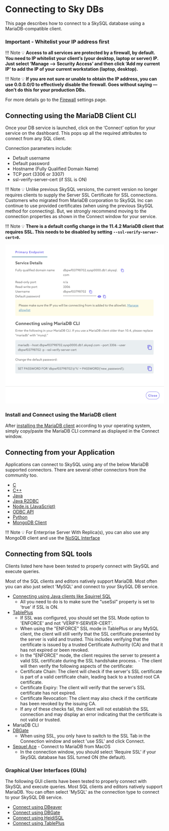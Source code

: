 # Connecting to Sky DBs

This page describes how to connect to a SkySQL database using a MariaDB-compatible client.

### **Important - Whitelist your IP address first**

!!! Note
    💡 **Access to all services are protected by a firewall, by default. You need to IP whitelist your client’s (your desktop, laptop or server) IP. Just select ‘Manage —> Security Access’ and then click ‘Add my current IP’ to add the IP of your current workstation (laptop, desktop).**

!!! Note
    💡 **If you are not sure or unable to obtain the IP address, you can use 0.0.0.0/0 to effectively disable the firewall. Goes without saying — don’t do this for your production DBs.**


For more details go to the [Firewall](<../Security/Configuring Firewall.md>) settings page. 



## Connecting using the MariaDB Client CLI

Once your DB service is launched, click on the ‘Connect’ option for your service on the dashboard. This pops up all the required attributes to connect from any SQL client. 

Connection parameters include:

- Default username
- Default password
- Hostname (Fully Qualified Domain Name)
- TCP port (3306 or 3307)
- ssl-verify-server-cert (if SSL is ON)

!!! Note
    💡 Unlike previous SkySQL versions, the current version no longer requires clients to supply the Server SSL Certificate for SSL connections. Customers who migrated from MariaDB corporation to SkySQL Inc can continue to use provided certificates (when using the previous SkySQL method for connecting). But, we strongly recommend moving to the connection properties as shown in the Connect window for your service.

!!! Note
    💡 **There is a default config change in the 11.4.2 MariaDB client that requires SSL. This needs to be disabled by setting ```--ssl-verify-server-cert=0```.**

![Connect window example](connect_window.png)


### Install and Connect using the MariaDB client

After [installing the MariaDB client](https://mariadb.com/docs/server/connect/clients/mariadb-client/) according to your operating system, simply copy/paste the MariaDB CLI command as displayed in the Connect window. 

## Connecting from your Application

Applications can connect to SkySQL using any of the below MariaDB supported connectors. There are several other connectors from the community too. 

- [C](Connect%20from%20‘C’%20App.md)
- [C++](Connect%20from%20‘C++’%20App.md)
- [Java](Connect%20from%20Java%20App.md)
- [Java R2DBC](Connect%20using%20Connector%20R2DBC.md)
- [Node.js (JavaScript)](Connect%20from%20Node%20js%20App.md)
- [ODBC API](Connect%20using%20ODBC.md)
- [Python](Connect%20from%20Python%20App.md)
- [MongoDB Client](Connect%20from%20MongoDB%20clients.md)


!!! Note
    💡 For Enterprise Server With Replica(s), you can also use any MongoDB client and use the [NoSQL Interface](Connect%20from%20MongoDB%20clients.md)


## Connecting from SQL tools

Clients listed here have been tested to properly connect with SkySQL and execute queries.

Most of the SQL clients and editors natively support MariaDB. Most often you can also just select 'MySQL' and connect to your SkySQL DB service. 

- [Connecting using Java clients like Squirrel SQL](https://squirrel-sql.sourceforge.io/)  
    - All you need to do is to make sure the "useSsl" property is set to 'true' if SSL is ON. 
- [TablePlus](https://tableplus.com/download) 
    - If SSL was configured, you should set the SSL Mode option to 'ENFORCE' and not 'VERIFY-SERVER-CERT'. 
    - When using the "ENFORCE" SSL mode in TablePlus or any MySQL client, the client will still verify that the SSL certificate presented by the server is valid and trusted. This includes verifying that the certificate is issued by a trusted Certificate Authority (CA) and that it has not expired or been revoked.
    - In the "ENFORCE" mode, the client requires the server to present a valid SSL certificate during the SSL handshake process. - The client will then verify the following aspects of the certificate:
    - Certificate Chain: The client will check if the server's SSL certificate is part of a valid certificate chain, leading back to a trusted root CA certificate.
    - Certificate Expiry: The client will verify that the server's SSL certificate has not expired.
    - Certificate Revocation: The client may also check if the certificate has been revoked by the issuing CA.
    - If any of these checks fail, the client will not establish the SSL connection and may display an error indicating that the certificate is not valid or trusted.
- MariaDB CLI
- [DBGate](https://dbgate.org/) 
    - When using SSL, you only have to switch to the SSL Tab in the Connection window and select 'use SSL' and click Connect. 
- [Sequel Ace](https://sequel-ace.com/) - Connect to MariaDB from MacOS
    - In the connection window, you should select 'Require SSL' if your SkySQL database has SSL turned ON (the default). 

### Graphical User Interfaces (GUIs)

The following GUI clients have been tested to properly connect with SkySQL and execute queries. Most SQL clients and editors natively support MariaDB. You can often select 'MySQL' as the connection type to connect to your SkySQL DB service.

- [Connect using DBeaver](Connect%20using%20DBeaver.md)
- [Connect using DBGate](Connect%20using%20DBGate.md)
- [Connect using HeidiSQL](Connect%20using%20HeidiSQL.md)
- [Connect using TablePlus](Connect%20using%20TablePlus.md)
